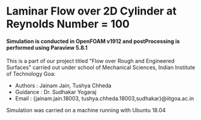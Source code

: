 # Laminar Flow over 2D Cylinder at Reynolds Number = 100 
#### Simulation is conducted in OpenFOAM v1912 and postProcessing is performed using Paraview 5.8.1
This is a part of our project titled "Flow over Rough and Engineered Surfaces" carried out under school of Mechanical Sciences, Indian Institute of Technology Goa:
- Authors : Jainam Jain, Tushya Chheda
- Guidance : Dr. Sudhakar Yogaraj
- Email : {jainam.jain.18003, tushya.chheda.18003,sudhakar}@iitgoa.ac.in

Simulation was carried on a machine running with Ubuntu 18.04
